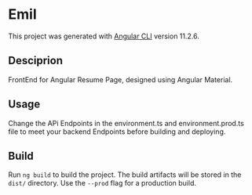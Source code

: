 # Emil

This project was generated with [Angular CLI](https://github.com/angular/angular-cli) version 11.2.6.

## Desciprion

FrontEnd for Angular Resume Page, designed using Angular Material.

## Usage

Change the APi Endpoints in the environment.ts and environment.prod.ts file to meet your backend Endpoints before building and deploying.

## Build

Run `ng build` to build the project. The build artifacts will be stored in the `dist/` directory. Use the `--prod` flag for a production build.
